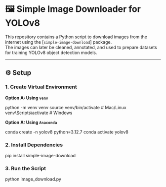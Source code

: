 # 🖼️ Simple Image Downloader for YOLOv8

This repository contains a Python script to download images from the internet using the [`simple-image-download`] package.  
The images can later be cleaned, annotated, and used to prepare datasets for training YOLOv8 object detection models.  

---

## ⚙️ Setup

### 1. Create Virtual Environment

**Option A: Using `venv`**

python -m venv venv
source venv/bin/activate    # Mac/Linux
venv\Scripts\activate       # Windows

**Option A: Using `Anaconda`**

conda create -n yolov8 python=3.12.7
conda activate yolov8

### 2. Install Dependencies

pip install simple-image-download

### 3. Run the Script

python image_download.py